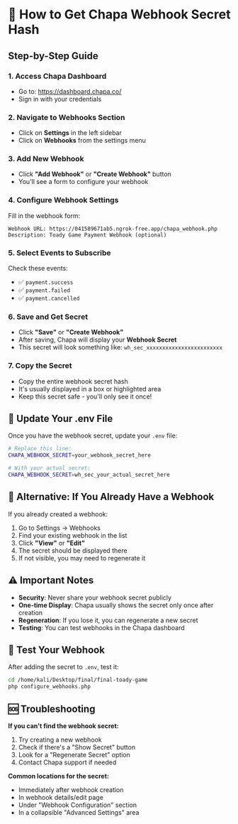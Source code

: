 # 🔐 How to Get Chapa Webhook Secret Hash

## Step-by-Step Guide

### 1. Access Chapa Dashboard
- Go to: https://dashboard.chapa.co/
- Sign in with your credentials

### 2. Navigate to Webhooks Section
- Click on **Settings** in the left sidebar
- Click on **Webhooks** from the settings menu

### 3. Add New Webhook
- Click **"Add Webhook"** or **"Create Webhook"** button
- You'll see a form to configure your webhook

### 4. Configure Webhook Settings
Fill in the webhook form:
```
Webhook URL: https://041589671ab5.ngrok-free.app/chapa_webhook.php
Description: Toady Game Payment Webhook (optional)
```

### 5. Select Events to Subscribe
Check these events:
- ✅ `payment.success`
- ✅ `payment.failed` 
- ✅ `payment.cancelled`

### 6. Save and Get Secret
- Click **"Save"** or **"Create Webhook"**
- After saving, Chapa will display your **Webhook Secret**
- This secret will look something like: `wh_sec_xxxxxxxxxxxxxxxxxxxxxxxx`

### 7. Copy the Secret
- Copy the entire webhook secret hash
- It's usually displayed in a box or highlighted area
- Keep this secret safe - you'll only see it once!

## 🔧 Update Your .env File

Once you have the webhook secret, update your `.env` file:

```bash
# Replace this line:
CHAPA_WEBHOOK_SECRET=your_webhook_secret_here

# With your actual secret:
CHAPA_WEBHOOK_SECRET=wh_sec_your_actual_secret_here
```

## 📝 Alternative: If You Already Have a Webhook

If you already created a webhook:
1. Go to Settings → Webhooks
2. Find your existing webhook in the list
3. Click **"View"** or **"Edit"** 
4. The secret should be displayed there
5. If not visible, you may need to regenerate it

## ⚠️ Important Notes

- **Security**: Never share your webhook secret publicly
- **One-time Display**: Chapa usually shows the secret only once after creation
- **Regeneration**: If you lose it, you can regenerate a new secret
- **Testing**: You can test webhooks in the Chapa dashboard

## 🧪 Test Your Webhook

After adding the secret to `.env`, test it:
```bash
cd /home/kali/Desktop/final/final-toady-game
php configure_webhooks.php
```

## 🆘 Troubleshooting

**If you can't find the webhook secret:**
1. Try creating a new webhook
2. Check if there's a "Show Secret" button
3. Look for a "Regenerate Secret" option
4. Contact Chapa support if needed

**Common locations for the secret:**
- Immediately after webhook creation
- In webhook details/edit page
- Under "Webhook Configuration" section
- In a collapsible "Advanced Settings" area
